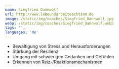 ```yaml
---
name: Siegfried Dannwolf
url: http://www.lebeundarbeiteachtsam.de
image: /static/img/coaches/Siegfried_Dannwolf.jpg
webp: /static/img/coaches/Siegfried_Dannwolf.webp
tags: '',
languages: 'de'
---
```


<ul><li>Bewältigung von Stress und Herausforderungen</li><li>Stärkung der Resilienz</li><li>Umgang mit schwierigen Gedanken und Gefühlen&nbsp;</li><li>Erkennen von Reiz-/Reaktionsmechanismen</li></ul>